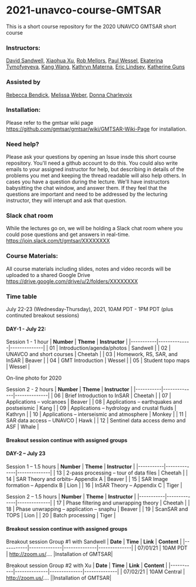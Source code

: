 # 2021-unavco-course-GMTSAR
This is a short course repository for the 2020 UNAVCO GMTSAR short course

### Instructors:
[David Sandwell](https://topex.ucsd.edu/sandwell/),
[Xiaohua Xu](https://scholar.google.com/citations?user=ME1EfdsAAAAJ&hl=en),
[Rob Mellors](https://people.llnl.gov/mellors1),
[Paul Wessel](http://www.soest.hawaii.edu/wessel/),
[Ekaterina Tymofyeyeva](https://igppweb.ucsd.edu/~etymofyeyeva/),
[Kang Wang](http://seismo.berkeley.edu/~kwang/),
[Kathryn Materna](https://scholar.google.com/citations?user=sBJoFrkAAAAJ&hl=en),
[Eric Lindsey](https://www.planetmechanic.net/about-me),
[Katherine Guns](https://igpp.ucsd.edu/person/kguns)

### Assisted by
[Rebecca Bendick](https://www.unavco.org/highlights/2020/unavco-president.html),
[Melissa Weber](https://connect.unavco.org/display/per018591),
[Donna Charlevoix](https://connect.unavco.org/display/per968358)

### Installation:
Please refer to the gmtsar wiki page https://github.com/gmtsar/gmtsar/wiki/GMTSAR-Wiki-Page for installation.

### Need help?
Please ask your questions by opening an Issue insde this short course repository. You'll need a github account to do this. You could also write emails to your assigned instructor for help, but describing in details of the problems you met and keeping the thread readable will also help others. In cases you have a question during the lecture. We'll have instructors babysitting the chat window, and answer them. If they feel that the questions are important and need to be addressed by the lecturing instructor, they will interupt and ask that question.  

### Slack chat room
While the lectures go on, we will be holding a Slack chat room where you could pose questions and get answers in real-time.
https://join.slack.com/t/gmtsar/XXXXXXXX

### Course Materials:
All course materials including slides, notes and video records will be uploaded to a shared Google Drive https://drive.google.com/drive/u/2/folders/XXXXXXXX

### Time table
July 22-23 (Wednesday-Thursday), 2021, 10AM PDT - 1PM PDT (plus continuted breakout sessions)
#### DAY-1 -  July 22:
Session 1 - 1 hour
| **Number** | **Theme** | **Instructor** |
|-----------|--------------|--------------|
| 01    | Introduction/agenda/photos | Sandwell  |
| 02    | UNAVCO and short courses | Cheetah  |
| 03    | Homework, RS, SAR, and InSAR | Beaver |
| 04    | GMT Introduction | Wessel |
| 05    | Student topo maps | Wessel |

On-line photo for 2020

Session 2 - 2 hours
| **Number** | **Theme** | **Instructor** |
|-----------|--------------|--------------|
| 06    | Brief Introduction to InSAR | Cheetah |
| 07    | Applications – volcanoes | Beaver |
| 08    | Applications – earthquakes and postseismic | Kang |
| 09    | Applications – hydrology and crustal fluids | Kathryn |
| 10    | Applications – interseismic and atmosphere | Monkey |
| 11    | SAR data access – UNAVCO | Hawk |
| 12    | Sentinel data access demo and ASF | Whale |
#### Breakout session continue with assigned groups

#### DAY-2 – July 23
Session 1 – 1.5 hours
| **Number** | **Theme** | **Instructor** |
|-----------|--------------|--------------|
| 13    | 2-pass processing – tour of data files | Cheetah |
| 14    | SAR Theory and orbits– Appendix A | Beaver |
| 15    | SAR Image formation – Appendix B | Lion |
| 16    | InSAR Theory – Appendix C | Tiger |

Session 2 – 1.5 hours
| **Number** | **Theme** | **Instructor** |
|-----------|--------------|--------------|
| 17    | Phase filtering and unwrapping theory | Cheetah |
| 18    | Phase unwrapping – application – snaphu | Beaver |
| 19    | ScanSAR and TOPS | Lion |
| 20    | Batch processing | Tiger |
#### Breakout session continue with assigned groups
Breakout session Group #1 with Sandwell
| **Date** | **Time** | **Link** | **Content** |
|-----------|--------------|--------------|--------------|
| 07/01/21  | 10AM PDT | http://zoom.us/.... |Installation of GMTSAR|

Breakout session Group #2 with Xu
| **Date** | **Time** | **Link** | **Content** |
|-----------|--------------|--------------|--------------|
| 07/02/21  | 10AM Central | http://zoom.us/.... ||Installation of GMTSAR|


